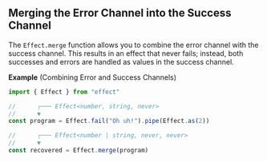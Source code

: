 ## Merging the Error Channel into the Success Channel

The `Effect.merge` function allows you to combine the error channel with the success channel. This results in an effect that never fails; instead, both successes and errors are handled as values in the success channel.

**Example** (Combining Error and Success Channels)

```ts twoslash
import { Effect } from "effect"

//      ┌─── Effect<number, string, never>
//      ▼
const program = Effect.fail("Oh uh!").pipe(Effect.as(2))

//      ┌─── Effect<number | string, never, never>
//      ▼
const recovered = Effect.merge(program)
```
